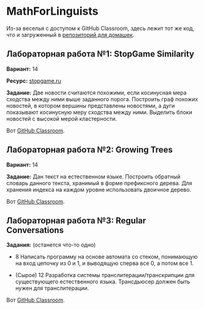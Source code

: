 # MathForLinguists

Из-за веселья с доступом к GitHub Classroom, здесь лежит тот же код, что и загруженный в [репозиторий для домашек](https://github.com/math-for-ling/).


## Лабораторная работа №1: StopGame Similarity

**Вариант:** 14

**Ресурс:** [stopgame.ru](https://stopgame.ru/news)

**Задание:** Две новости считаются похожими, если косинусная мера сходства между ними выше заданного порога. Построить граф похожих новостей, в котором вершины представлены новостями, а дуги показывают косинусную меру сходства между ними. Выделить блоки новостей с высокой мерой кластерности.

Вот [GitHub Classroom](https://github.com/math-for-ling/laboratory-work-1-mininamaria/).


## Лабораторная работа №2: Growing Trees

**Вариант:** 14

**Задание:** Дан текст на естественном языке. Построить обратный словарь данного текста, хранимый в форме префиксного дерева. Для хранения индекса на каждом уровне использовать двоичное дерево.

Вот [GitHub Classroom](https://github.com/math-for-ling/laboratory-work-2-mininamaria).


## Лабораторная работа №3: Regular Conversations

**Задания:** (останется что-то одно)

- 8	Написать программу на основе автомата со стеком, понимающую на вход цепочку из 0 и 1, и выводящую сперва все 0, а потом все 1.

- (Сырое) 12	Разработка системы транслитерации/транскрипции для существующего естественного языка. Трансдьюсер должен быть нужен для транслитерации.

Вот [GitHub Classroom](https://github.com/math-for-ling/laboratory-work-3-mininamaria).
